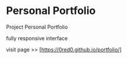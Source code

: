 # Personal Portfolio 

Project Personal Portfolio	<br>

fully responsive interface <br>

visit page >> [https://0red0.github.io/portfolio/]
